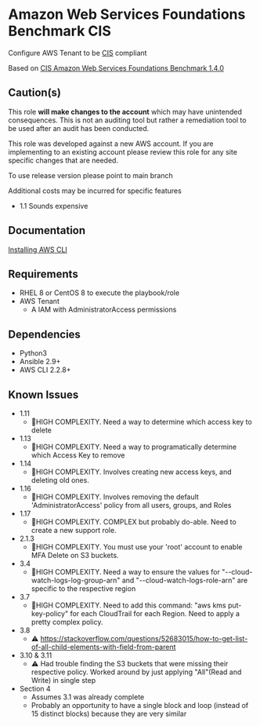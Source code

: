 Amazon Web Services Foundations Benchmark CIS
================
Configure AWS Tenant to be [CIS](https://www.cisecurity.org/cis-benchmarks/) compliant

Based on [CIS Amazon Web Services Foundations Benchmark 1.4.0 ](https://workbench.cisecurity.org/benchmarks/1408)

Caution(s)
-------
This role **will make changes to the account** which may have unintended consequences. This is not an auditing tool but rather a remediation tool to be used after an audit has been conducted.

This role was developed against a new AWS account. If you are implementing to an existing account please review this role for any site specific changes that are needed.

To use release version please point to main branch

Additional costs may be incurred for specific features
- 1.1 Sounds expensive


Documentation
------------
[Installing AWS CLI](https://docs.aws.amazon.com/cli/latest/userguide/install-cliv2-linux.html)


Requirements
------------
- RHEL 8 or CentOS 8 to execute the playbook/role
- AWS Tenant 
  - A IAM with AdministratorAccess permissions

Dependencies
------------
- Python3
- Ansible 2.9+
- AWS CLI 2.2.8+

Known Issues
------------
- 1.11
  - 🔩HIGH COMPLEXITY. Need a way to determine which access key to delete
- 1.13
  - 🔩HIGH COMPLEXITY. Need a way to programatically determine which Access Key to remove
- 1.14
  - 🔩HIGH COMPLEXITY. Involves creating new access keys, and deleting old ones.
- 1.16
  - 🔩HIGH COMPLEXITY. Involves removing the default 'AdministratorAccess' policy from all users, groups, and Roles
- 1.17
  - 🔩HIGH COMPLEXITY. COMPLEX but probably do-able. Need to create a new support role.
- 2.1.3
  - 🔩HIGH COMPLEXITY. You must use your 'root' account to enable MFA Delete on S3 buckets.
- 3.4
  - 🔩HIGH COMPLEXITY. Need a way to ensure the values for "--cloud-watch-logs-log-group-arn" and "--cloud-watch-logs-role-arn" are specific to the respective region
- 3.7
  - 🔩HIGH COMPLEXITY. Need to add this command: "aws kms put-key-policy" for each CloudTrail for each Region. Need to apply a pretty complex policy.
- 3.8
  - ⚠ https://stackoverflow.com/questions/52683015/how-to-get-list-of-all-child-elements-with-field-from-parent 
- 3.10 & 3.11
  - ⚠ Had trouble finding the S3 buckets that were missing their respective policy. Worked around by just applying "All"(Read and Write) in single step
- Section 4
  - Assumes 3.1 was already complete
  - Probably an opportunity to have a single block and loop (instead of 15 distinct blocks) because they are very similar